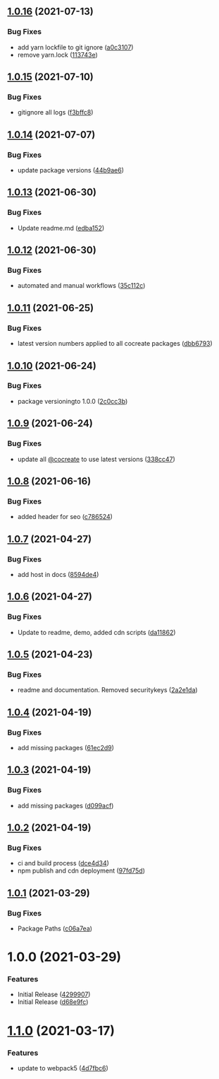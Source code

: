 ## [1.0.16](https://github.com/CoCreate-app/CoCreate-render-key/compare/v1.0.15...v1.0.16) (2021-07-13)


### Bug Fixes

* add yarn lockfile to git ignore ([a0c3107](https://github.com/CoCreate-app/CoCreate-render-key/commit/a0c3107e98281ca86c7153c43a2ea0d5a0b9be7a))
* remove yarn.lock ([113743e](https://github.com/CoCreate-app/CoCreate-render-key/commit/113743e857c86583ddb0fd221e4603c94ff872c2))

## [1.0.15](https://github.com/CoCreate-app/CoCreate-render-key/compare/v1.0.14...v1.0.15) (2021-07-10)


### Bug Fixes

* gitignore all logs ([f3bffc8](https://github.com/CoCreate-app/CoCreate-render-key/commit/f3bffc8427009a389c9d708ed3310b159a0cf88a))

## [1.0.14](https://github.com/CoCreate-app/CoCreate-render-key/compare/v1.0.13...v1.0.14) (2021-07-07)


### Bug Fixes

* update package versions ([44b9ae6](https://github.com/CoCreate-app/CoCreate-render-key/commit/44b9ae6c44f973fedbc3e616c7b5bb14a582b92c))

## [1.0.13](https://github.com/CoCreate-app/CoCreate-render-key/compare/v1.0.12...v1.0.13) (2021-06-30)


### Bug Fixes

* Update readme.md ([edba152](https://github.com/CoCreate-app/CoCreate-render-key/commit/edba1524844a82a22ebe2c54495a4facab0d3646))

## [1.0.12](https://github.com/CoCreate-app/CoCreate-render-key/compare/v1.0.11...v1.0.12) (2021-06-30)


### Bug Fixes

* automated and manual workflows ([35c112c](https://github.com/CoCreate-app/CoCreate-render-key/commit/35c112cc67ba53ae77a3c7f31587e52f290d501a))

## [1.0.11](https://github.com/CoCreate-app/CoCreate-render-key/compare/v1.0.10...v1.0.11) (2021-06-25)


### Bug Fixes

* latest version numbers applied to all cocreate packages ([dbb6793](https://github.com/CoCreate-app/CoCreate-render-key/commit/dbb679384808a019692e3ae05deb708ea492fe65))

## [1.0.10](https://github.com/CoCreate-app/CoCreate-render-key/compare/v1.0.9...v1.0.10) (2021-06-24)


### Bug Fixes

* package versioningto 1.0.0 ([2c0cc3b](https://github.com/CoCreate-app/CoCreate-render-key/commit/2c0cc3b97a95f2675bfba0aee87a9781d525f604))

## [1.0.9](https://github.com/CoCreate-app/CoCreate-render-key/compare/v1.0.8...v1.0.9) (2021-06-24)


### Bug Fixes

* update all [@cocreate](https://github.com/cocreate) to use latest versions ([338cc47](https://github.com/CoCreate-app/CoCreate-render-key/commit/338cc47dccf4b6c162050b86ef7a30752b543876))

## [1.0.8](https://github.com/CoCreate-app/CoCreate-render-key/compare/v1.0.7...v1.0.8) (2021-06-16)


### Bug Fixes

* added header for seo ([c786524](https://github.com/CoCreate-app/CoCreate-render-key/commit/c7865249c458597cc3adf1e3fe3a1658eb745b58))

## [1.0.7](https://github.com/CoCreate-app/CoCreate-render-key/compare/v1.0.6...v1.0.7) (2021-04-27)


### Bug Fixes

* add host in docs ([8594de4](https://github.com/CoCreate-app/CoCreate-render-key/commit/8594de48ae202c55ef6fc704969805f528d17b28))

## [1.0.6](https://github.com/CoCreate-app/CoCreate-render-key/compare/v1.0.5...v1.0.6) (2021-04-27)


### Bug Fixes

* Update to readme, demo, added cdn scripts ([da11862](https://github.com/CoCreate-app/CoCreate-render-key/commit/da1186284b87fe8e2a9724a51a9ffc34463e9fc2))

## [1.0.5](https://github.com/CoCreate-app/CoCreate-render-key/compare/v1.0.4...v1.0.5) (2021-04-23)


### Bug Fixes

* readme and documentation. Removed securitykeys ([2a2e1da](https://github.com/CoCreate-app/CoCreate-render-key/commit/2a2e1da4c656702792b22bd4d813f64ebc58568a))

## [1.0.4](https://github.com/CoCreate-app/CoCreate-render-key/compare/v1.0.3...v1.0.4) (2021-04-19)


### Bug Fixes

* add missing packages ([61ec2d9](https://github.com/CoCreate-app/CoCreate-render-key/commit/61ec2d935ac4c62b8fced63e53d133866fd0fe24))

## [1.0.3](https://github.com/CoCreate-app/CoCreate-render-key/compare/v1.0.2...v1.0.3) (2021-04-19)


### Bug Fixes

* add missing packages ([d099acf](https://github.com/CoCreate-app/CoCreate-render-key/commit/d099acf7044fd2e78c58785ecf2385da772b1c1e))

## [1.0.2](https://github.com/CoCreate-app/CoCreate-render-key/compare/v1.0.1...v1.0.2) (2021-04-19)


### Bug Fixes

* ci and build process ([dce4d34](https://github.com/CoCreate-app/CoCreate-render-key/commit/dce4d34f395aa945862c70af415bcc8941287849))
* npm publish and cdn deployment ([97fd75d](https://github.com/CoCreate-app/CoCreate-render-key/commit/97fd75d724d076e385fbe38a2e65a659d801b38d))

## [1.0.1](https://github.com/CoCreate-app/CoCreate-render-key/compare/v1.0.0...v1.0.1) (2021-03-29)


### Bug Fixes

* Package Paths ([c06a7ea](https://github.com/CoCreate-app/CoCreate-render-key/commit/c06a7eaaa64d22a383c8cc90ca16bb14ae7945e5))

# 1.0.0 (2021-03-29)


### Features

* Initial Release ([4299907](https://github.com/CoCreate-app/CoCreate-render-key/commit/429990741a8a9a4f901c101f99c9f4ae1bee54d5))
* Initial Release ([d68e9fc](https://github.com/CoCreate-app/CoCreate-render-key/commit/d68e9fc3a2611713d1dd533468307a3eb29bb858))

# [1.1.0](https://github.com/CoCreate-app/CoCreate-test/compare/v1.0.2...v1.1.0) (2021-03-17)


### Features

* update to webpack5 ([4d7fbc6](https://github.com/CoCreate-app/CoCreate-test/commit/4d7fbc6ed4ada72d4b43f3477c55b6b1cda17ce9))
